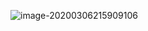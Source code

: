 ![image-20200306215909106](/Users/alexkim/Desktop/leetcode_java/图片/动态规划/image-20200306215909106.png)

